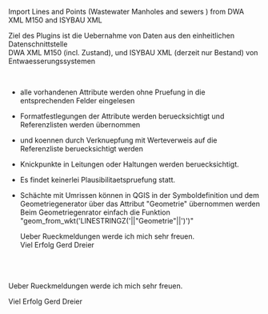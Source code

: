 Import Lines and Points (Wastewater Manholes and sewers ) from DWA XML M150  and ISYBAU XML 
 <p>
 Ziel des Plugins ist die Uebernahme von Daten aus den einheitlichen Datenschnittstelle <br>
 DWA XML M150 (incl. Zustand), und ISYBAU XML (derzeit nur Bestand) von Entwaesserungssystemen <br>
 </p>
 <p>
 <br>

  - alle vorhandenen Attribute werden ohne Pruefung in die entsprechenden Felder eingelesen<br>
- Formatfestlegungen der Attribute werden beruecksichtigt und Referenzlisten werden übernommen<br>
- und koennen durch Verknuepfung mit Werteverweis auf die Referenzliste beruecksichtigt werden<br>
- Knickpunkte in Leitungen oder Haltungen werden beruecksichtigt.<br>
- Es findet keinerlei Plausibilitaetspruefung statt.<br>
- Schächte mit Umrissen können in QGIS in der Symboldefinition und dem Geometriegenerator über das Attribut "Geometrie" übernommen werden<br>
  Beim Geometriegenrator einfach die Funktion "geom_from_wkt('LINESTRINGZ('||"Geometrie"||')')"<br>

    Ueber Rueckmeldungen werde ich mich sehr freuen.<br> 
    Viel Erfolg Gerd Dreier<br><br><br><br>


Ueber Rueckmeldungen werde ich mich sehr freuen.

Viel Erfolg Gerd Dreier


